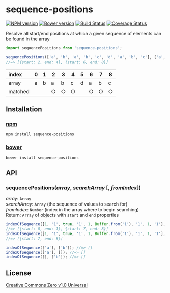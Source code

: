 # sequence-positions

[![NPM version](https://img.shields.io/npm/v/sequence-positions.svg)](https://www.npmjs.com/package/sequence-positions)
[![Bower version](https://img.shields.io/bower/v/sequence-positions.svg)](https://github.com/shinnn/sequence-positions/releases)
[![Build Status](https://travis-ci.org/shinnn/sequence-positions.svg?branch=master)](https://travis-ci.org/shinnn/sequence-positions)
[![Coverage Status](https://img.shields.io/coveralls/shinnn/sequence-positions.svg)](https://coveralls.io/r/shinnn/sequence-positions)

Resolve all start/end positions at which a given sequence of elements can be found in the array

```javascript
import sequencePositions from 'sequence-positions';

sequencePositions(['a', 'b', 'a', 'b', 'c', 'd', 'a', 'b', 'c'], ['a', 'b', 'c']);
//=> [{start: 2, end: 4}, {start: 6, end: 8}]
```

|index  | 0 | 1 | 2 | 3 | 4 | 5 | 6 | 7 | 8 |
|:------|---|---|---|---|---|---|---|---|---|
|array  | a | b | a | b | c | d | a | b | c |
|matched|   |   | ○ | ○ | ○ |   | ○ | ○ | ○ |

## Installation

### [npm](https://www.npmjs.com/)

```
npm install sequence-positions
```

### [bower](https://bower.io/)

```
bower install sequence-positions
```

## API

### sequencePositions(*array*, *searchArray* [, *fromIndex*])

*array*: `Array`  
*searchArray*: `Array` (the sequence of values to search for)  
*fromIndex*: `Number` (index in the array where to begin searching)  
Return: `Array` of objects with `start` and `end` properties

```javascript
indexOfSequence([1, '1', true, '1', 1, Buffer.from('1'), '1', 1, '1'], [1, '1']);
//=> [{start: 0, end: 1}, {start: 7, end: 8}]
indexOfSequence([1, '1', true, '1', 1, Buffer.from('1'), '1', 1, '1'], [1, '1'], 1);
//=> [{start: 7, end: 8}]

indexOfSequence(['a'], ['b']); //=> []
indexOfSequence(['a'], []); //=> []
indexOfSequence([], ['b']); //=> []
```

## License

[Creative Commons Zero v1.0 Universal](https://creativecommons.org/publicdomain/zero/1.0/deed)
